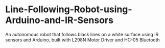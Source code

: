 # Line-Following-Robot-using-Arduino-and-IR-Sensors
An autonomous robot that follows black lines on a white surface using IR sensors and Arduino, built with L298N Motor Driver and HC-05 Bluetooth
